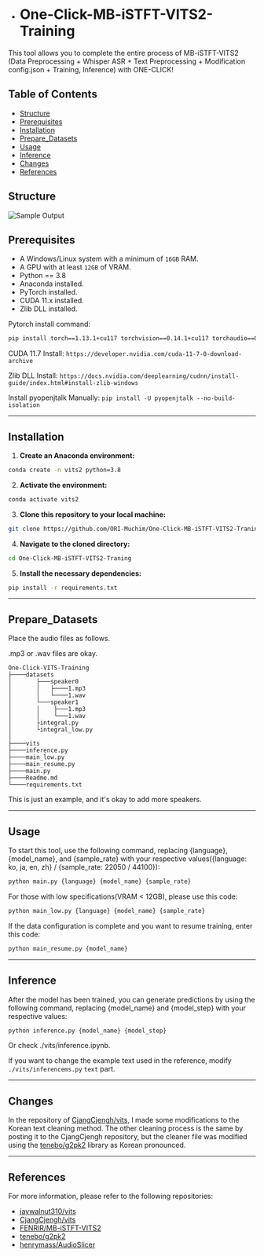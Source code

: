 - # One-Click-MB-iSTFT-VITS2-Training

This tool allows you to complete the entire process of MB-iSTFT-VITS2 (Data Preprocessing + Whisper ASR + Text Preprocessing + Modification config.json + Training, Inference) with ONE-CLICK!



## Table of Contents 
- [Structure](#structure)
- [Prerequisites](#prerequisites)
- [Installation](#installation)
- [Prepare_Datasets](#prepare_datasets)
- [Usage](#usage)
- [Inference](#inference)
- [Changes](#changes)
- [References](#references)

## Structure
![Sample Output](./src/One_Click_VITS_Training_Flowgraph.png)

## Prerequisites
- A Windows/Linux system with a minimum of `16GB` RAM.
- A GPU with at least `12GB` of VRAM.
- Python == 3.8
- Anaconda installed.
- PyTorch installed.
- CUDA 11.x installed.
- Zlib DLL installed.

Pytorch install command:
```sh
pip install torch==1.13.1+cu117 torchvision==0.14.1+cu117 torchaudio==0.13.1 --extra-index-url https://download.pytorch.org/whl/cu117
```

CUDA 11.7 Install:
`https://developer.nvidia.com/cuda-11-7-0-download-archive`

Zlib DLL Install:
`https://docs.nvidia.com/deeplearning/cudnn/install-guide/index.html#install-zlib-windows`

Install pyopenjtalk Manually:
`pip install -U pyopenjtalk --no-build-isolation`

---

## Installation 
1. **Create an Anaconda environment:**

```sh
conda create -n vits2 python=3.8
```

2. **Activate the environment:**

```sh
conda activate vits2
```

3. **Clone this repository to your local machine:**

```sh
git clone https://github.com/ORI-Muchim/One-Click-MB-iSTFT-VITS2-Traning.git
```

4. **Navigate to the cloned directory:**

```sh
cd One-Click-MB-iSTFT-VITS2-Traning
```

5. **Install the necessary dependencies:**

```sh
pip install -r requirements.txt
```

---

## Prepare_Datasets

Place the audio files as follows. 

.mp3 or .wav files are okay.

```
One-Click-VITS-Training
├────datasets
│       ├───speaker0
│       │   ├────1.mp3
│       │   └────1.wav
│       └───speaker1
│       │    ├───1.mp3
│       │    └───1.wav
│       ├integral.py
│       └integral_low.py
│
├────vits
├────inference.py
├────main_low.py
├────main_resume.py
├────main.py
├────Readme.md
└────requirements.txt
```

This is just an example, and it's okay to add more speakers.

---

## Usage

To start this tool, use the following command, replacing {language}, {model_name}, and {sample_rate} with your respective values({language: ko, ja, en, zh} / {sample_rate: 22050 / 44100}):

```sh
python main.py {language} {model_name} {sample_rate}
```

For those with low specifications(VRAM < 12GB), please use this code:

```sh
python main_low.py {language} {model_name} {sample_rate}
```

If the data configuration is complete and you want to resume training, enter this code:

```sh
python main_resume.py {model_name}
```

---
## Inference

After the model has been trained, you can generate predictions by using the following command, replacing {model_name} and {model_step} with your respective values:

```sh
python inference.py {model_name} {model_step}
```

Or check ./vits/inference.ipynb.

If you want to change the example text used in the reference, modify `./vits/inferencems.py` `text` part.

---

## Changes

In the repository of [CjangCjengh/vits](https://github.com/CjangCjengh/vits.git), I made some modifications to the Korean text cleaning method. The other cleaning process is the same by posting it to the CjangCjengh repository, but the cleaner file was modified using the [tenebo/g2pk2](https://github.com/tenebo/g2pk2) library as Korean pronounced.

---
## References

For more information, please refer to the following repositories: 
- [jaywalnut310/vits](https://github.com/jaywalnut310/vits.git) 
- [CjangCjengh/vits](https://github.com/CjangCjengh/vits.git)
- [FENRlR/MB-iSTFT-VITS2](https://github.com/FENRlR/MB-iSTFT-VITS2)
- [tenebo/g2pk2](https://github.com/tenebo/g2pk2)
- [henrymass/AudioSlicer](https://github.com/henrymaas/AudioSlicer)